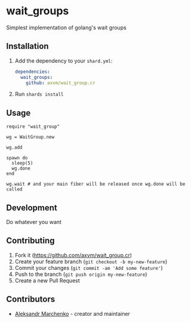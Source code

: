 # wait_groups

Simplest implementation of golang's wait groups

## Installation

1. Add the dependency to your `shard.yml`:

   ```yaml
   dependencies:
     wait_groups:
       github: axvm/wait_group.cr
   ```

2. Run `shards install`

## Usage

```crystal
require "wait_group"

wg = WaitGroup.new

wg.add

spawn do
  sleep(5)
  wg.done
end

wg.wait # and your main fiber will be released once wg.done will be called
```

## Development

Do whatever you want

## Contributing

1. Fork it (<https://github.com/axvm/wait_group.cr>)
2. Create your feature branch (`git checkout -b my-new-feature`)
3. Commit your changes (`git commit -am 'Add some feature'`)
4. Push to the branch (`git push origin my-new-feature`)
5. Create a new Pull Request

## Contributors

- [Aleksandr Marchenko](https://github.com/axvm) - creator and maintainer
